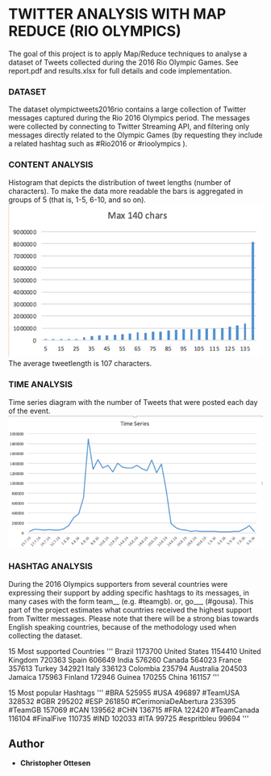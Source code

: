 # TWITTER ANALYSIS WITH MAP REDUCE (RIO OLYMPICS)
The goal of this project is to apply Map/Reduce techniques to analyse a dataset of Tweets collected during the 2016 Rio Olympic Games. 
See report.pdf and results.xlsx for full details and code implementation.

### DATASET
The dataset olympictweets2016rio contains a large collection of Twitter messages captured during the Rio 2016 Olympics period. The messages were collected by connecting to Twitter Streaming API, and filtering only messages directly related to the Olympic Games (by requesting they include a related hashtag such as #Rio2016 or #rioolympics ).

### CONTENT ANALYSIS
Histogram that depicts the distribution of tweet lengths (number of characters). To make the data more readable the bars is aggregated in groups of 5 (that is, 1-5, 6-10, and so on).
![Tweet length](img/length.png)
The average tweetlength is 107 characters. 

### TIME ANALYSIS 
Time series diagram with the number of Tweets that were posted each day of the event.
![tweets as a timeseries](img/timeseries.png)


### HASHTAG ANALYSIS 
During the 2016 Olympics supporters from several countries were expressing their support by adding specific hashtags to its messages, in many cases with the form team__ (e.g. #teamgb). or, go___ (#gousa).
This part of the project estimates what countries received the highest support from Twitter messages. Please note that there will be a strong bias towards English speaking countries, because of the methodology used when collecting the dataset.  

15 Most supported Countries 
'''
Brazil	1173700
United States	1154410
United Kingdom	720363
Spain	606649
India	576260
Canada	564023
France	357613
Turkey	342921
Italy	336123
Colombia	235794
Australia	204503
Jamaica	175963
Finland	172946
Guinea	170255
China	161157
'''

15 Most popular Hashtags 
'''
#BRA	525955
#USA	496897
#TeamUSA	328532
#GBR	295202
#ESP	261850
#CerimoniaDeAbertura	235395
#TeamGB	157069
#CAN	139562
#CHN	136715
#FRA	122420
#TeamCanada	116104
#FinalFive	110735
#IND	102033
#ITA	99725
#espritbleu	99694
'''

## Author

* **Christopher Ottesen** 



